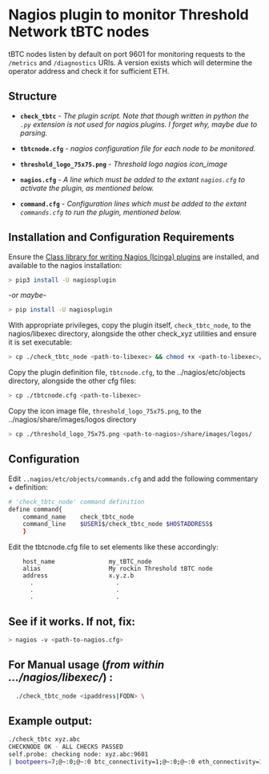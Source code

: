 # Nagios plugin to monitor Threshold Network tBTC nodes

tBTC nodes listen by default on port 9601 for monitoring requests to the 
`/metrics` and `/diagnostics` URIs. A version exists which will determine the operator
address and check it for sufficient ETH.

## Structure

- **`check_tbtc`** - *The plugin script. Note that though written in python the `.py` extension is not used for nagios plugins. I forget why, maybe due to parsing.*

- **`tbtcnode.cfg`** - *nagios configuration file for each node to be monitored.*

- **`threshold_logo_75x75.png`** - *Threshold logo nagios icon_image*

- **`nagios.cfg`** -  *A line which must be added to the extant `nagios.cfg` to activate the plugin, as mentioned below.*

- **`command.cfg`** - *Configuration lines which must be added to the extant `commands.cfg` to run the plugin, mentioned below.*



## Installation and Configuration Requirements

Ensure the [Class library for writing Nagios (Icinga) plugins](https://pypi.org/project/nagiosplugin/) are installed, and available to the nagios installation:

```bash
> pip3 install -U nagiosplugin
```
*-or maybe-*

```bash
> pip install -U nagiosplugin
```


With appropriate privileges, 
copy the plugin itself, `check_tbtc_node`, to the nagios/libexec directory, 
alongside the other check_xyz utilities and ensure it is set executable:
```bash
> cp ./check_tbtc_node <path-to-libexec> && chmod +x <path-to-libexec>/check_tbtc_node

```

Copy the plugin definition file, `tbtcnode.cfg`, to the ../nagios/etc/objects directory, 
alongside the other cfg files: 
```bash
> cp ./tbtcnode.cfg <path-to-libexec> 
```


Copy the icon image file, `threshold_logo_75x75.png`, to the ../nagios/share/images/logos directory
```bash
> cp ./threshold_logo_75x75.png <path-to-nagios>/share/images/logos/
```



## Configuration

Edit `..nagios/etc/objects/commands.cfg` and add the following commentary + definition: 
```bash
# 'check_tbtc_node' command definition
define command{
	command_name	check_tbtc_node
	command_line	$USER1$/check_tbtc_node $HOSTADDRESS$
	}
```


Edit the tbtcnode.cfg file to set elements like these accordingly:
```
    host_name               my_tBTC_node
    alias                   My rockin Threshold tBTC node
    address                 x.y.z.b 
      .                       .
      .                       .
      .                       .
```


## See if it works. If not, fix:

```bash
> nagios -v <path-to-nagios.cfg>
```



## For Manual usage (*from within .../nagios/libexec/*) :

```bash
  ./check_tbtc_node <ipaddress|FQDN> \
```

## Example output: 
```bash
./check_tbtc xyz.abc
CHECKNODE OK - ALL CHECKS PASSED
self.probe: checking node: xyz.abc:9601
| bootpeers=7;@~:0;@~:0 btc_connectivity=1;@~:0;@~:0 eth_connectivity=1;@~:0;@~:0 peers=141;@~:5;@~:1 pp_files=1000;1000:;1000:
```


